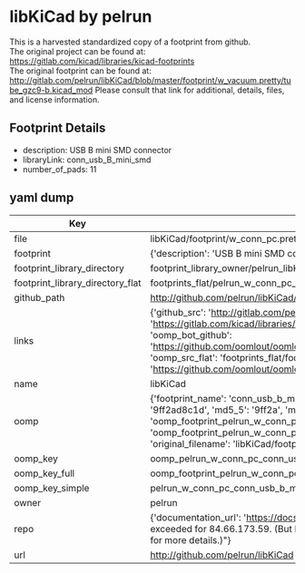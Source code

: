 # libKiCad by pelrun  
This is a harvested standardized copy of a footprint from github.  
The original project can be found at:  
https://gitlab.com/kicad/libraries/kicad-footprints  
The original footprint can be found at:
http://gitlab.com/pelrun/libKiCad/blob/master/footprint/w_vacuum.pretty/tube_gzc9-b.kicad_mod
Please consult that link for additional, details, files, and license information.  
## Footprint Details
* description: USB B mini SMD connector  
* libraryLink: conn_usb_B_mini_smd  
* number_of_pads: 11  
## yaml dump  
| Key | Value |  
| --- | --- |  
| file | libKiCad/footprint/w_conn_pc.pretty/conn_usb_B_mini_smd.kicad_mod |  
| footprint | {'description': 'USB B mini SMD connector', 'libraryLink': 'conn_usb_B_mini_smd', 'number_of_pads': 11} |  
| footprint_library_directory | footprint_library_owner/pelrun_libKiCad |  
| footprint_library_directory_flat | footprints_flat/pelrun_w_conn_pc_conn_usb_b_mini_smd/working |  
| github_path | http://github.com/pelrun/libKiCad/blob/master/footprint/w_conn_pc.pretty/conn_usb_B_mini_smd.kicad_mod |  
| links | {'github_src': 'http://gitlab.com/pelrun/libKiCad/blob/master/footprint/w_vacuum.pretty/tube_gzc9-b.kicad_mod', 'github_src_repo': 'https://gitlab.com/kicad/libraries/kicad-footprints', 'oomp_bot': 'footprints/pelrun_w_conn_pc_conn_usb_b_mini_smd/working', 'oomp_bot_github': 'https://github.com/oomlout/oomlout_oomp_footprint_bot/tree/main/footprints/pelrun_w_conn_pc_conn_usb_b_mini_smd/working', 'oomp_src_flat': 'footprints_flat/footprints_flat/pelrun_w_conn_pc_conn_usb_b_mini_smd/working', 'oomp_src_flat_github': 'https://github.com/oomlout/oomlout_oomp_footprint_src/tree/main/footprints_flat/pelrun_w_conn_pc_conn_usb_b_mini_smd/working'} |  
| name | libKiCad |  
| oomp | {'footprint_name': 'conn_usb_b_mini_smd', 'library_name': 'w_conn_pc', 'md5': '9ff2ad8c1d37c0d1bc0acda40fb2ac40', 'md5_10': '9ff2ad8c1d', 'md5_5': '9ff2a', 'md5_6': '9ff2ad', 'oomp_key': 'oomp_pelrun_w_conn_pc_conn_usb_b_mini_smd', 'oomp_key_extra': 'oomp_footprint_pelrun_w_conn_pc_conn_usb_b_mini_smd', 'oomp_key_full': 'oomp_footprint_pelrun_w_conn_pc_conn_usb_b_mini_smd_9ff2ad', 'oomp_key_simple': 'pelrun_w_conn_pc_conn_usb_b_mini_smd', 'original_filename': 'libKiCad/footprint/w_conn_pc.pretty/conn_usb_B_mini_smd.kicad_mod', 'owner_name': 'pelrun'} |  
| oomp_key | oomp_pelrun_w_conn_pc_conn_usb_b_mini_smd |  
| oomp_key_full | oomp_footprint_pelrun_w_conn_pc_conn_usb_b_mini_smd |  
| oomp_key_simple | pelrun_w_conn_pc_conn_usb_b_mini_smd |  
| owner | pelrun |  
| repo | {'documentation_url': 'https://docs.github.com/rest/overview/resources-in-the-rest-api#rate-limiting', 'message': "API rate limit exceeded for 84.66.173.59. (But here's the good news: Authenticated requests get a higher rate limit. Check out the documentation for more details.)"} |  
| url | http://github.com/pelrun/libKiCad |  

